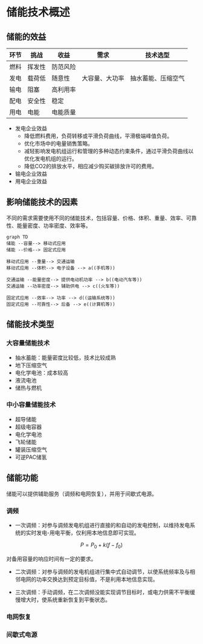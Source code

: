 # 储能技术概述

## 储能的效益
| 环节 | 挑战 | 收益 | 需求 | 技术选型 |
|------|-----|------|------|---------|
| 燃料 | 挥发性 | 防范风险 |||
| 发电 | 载荷低 | 随意性 | 大容量、大功率 | 抽水蓄能、压缩空气 |
| 输电 | 阻塞 | 高利用率 | | |
| 配电 | 安全性 | 稳定 | | |
| 用电 | 电能 | 电能质量 | | |

- 发电企业效益
    - 降低燃料费用，负荷转移或平滑负荷曲线，平滑极端峰值负荷。
    - 优化市场中的电量销售策略。
    - 减轻影响发电机组运行和管理的多种动态约束条件，通过平滑负荷曲线以优化发电机组的运行。
    - 降低CO2的排放水平，相应减少购买碳排放许可的费用。
- 输电企业效益
- 用电企业效益


## 影响储能技术的因素

不同的需求需要使用不同的储能技术，包括容量、价格、体积、重量、效率、可靠性、能量密度、功率密度、效率等。

```mermaid
graph TD
储能 --容量--> 移动式应用
储能 --价格--> 固定式应用

移动式应用 --重量--> 交通运输
移动式应用 --体积--> 电子设备 --> a((手机等))

交通运输 --能量密度--> 提供电动机功率 --> b((电动汽车等))
交通运输 --功率密度--> 辅助供电 --> c((火车等))

固定式应用 --效率--> 功率 --> d((运输系统等))
固定式应用 --可靠性--> 后备 --> e((计算机等))
```


## 储能技术类型
### 大容量储能技术
- 抽水蓄能：能量密度比较低，技术比较成熟
- 地下压缩空气
- 电化学电池：成本较高
- 液流电池
- 储热与燃机


### 中小容量储能技术
- 超导储能
- 超级电容器
- 电化学电池
- 飞轮储能
- 罐装压缩空气
- 可逆PAC储氢



## 储能功能

储能可以提供辅助服务（调频和电网恢复），并用于间歇式电源。

### 调频
- 一次调频：对参与调频发电机组进行直接的和自动的发电控制，以维持发电系统的实时发电-用电平衡，仅利用本地信息即可实现。

$$P=P_0 + k(f - f_0)$$

对备用容量的响应时间有一定的要求。


- 二次调频：对参与调频的发电机组进行集中式自动调节，以使系统频率及与相邻电网的功率交换达到预定目标值，不是利用本地信息实现。


- 三次调频：手动调频，在二次调频没能实现调节目标时，或电力供需不平衡缓慢增大时，使系统重新恢复到平衡状态。


### 电网恢复

### 间歇式电源

